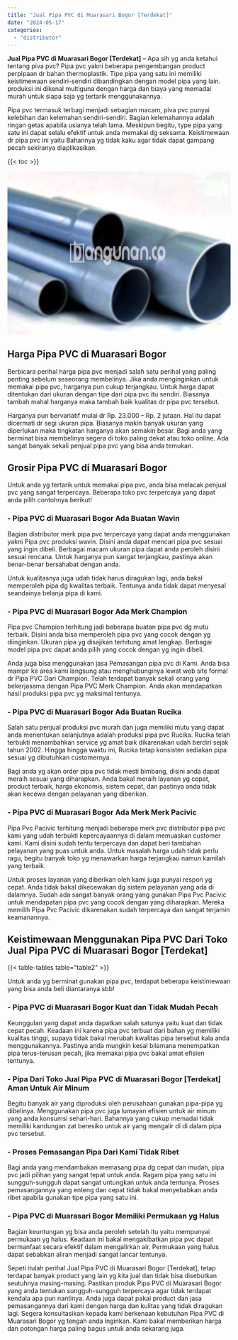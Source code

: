 ```yaml
---
title: "Jual Pipa PVC di Muarasari Bogor [Terdekat]"
date: "2024-05-17"
categories: 
  - "distributor"
---
```


**Jual Pipa PVC di Muarasari Bogor \[Terdekat\]** – Apa sih yg anda ketahui tentang piva pvc? Pipa pvc yakni beberapa pengembangan product perpipaan dr bahan thermoplastik. Tipe pipa yang satu ini memiliki keistimewaan sendiri-sendiri dibandingkan dengan model pipa yang lain. produksi ini dikenal multiguna dengan harga dan biaya yang memadai murah untuk siapa saja yg tertarik menggunakannya.

Pipa pvc termasuk terbagi menjadi sebagian macam, piva pvc punyai kelebihan dan kelemahan sendiri-sendiri. Bagian kelemahannya adalah ringan getas apabila usianya telah lama. Meskipun begitu, type pipa yang satu ini dapat selalu efektif untuk anda memakai dg seksama. Keistimewaan dr pipa pvc ini yaitu Bahannya yg tidak kaku agar tidak dapat gampang pecah sekiranya diaplikasikan.

{{< toc >}}

![Jual Pipa PVC di Muarasari Bogor [Terdekat]](/images/jaul-pipa-pvc-60.png)

## Harga Pipa PVC di Muarasari Bogor

Berbicara perihal harga pipa pvc menjadi salah satu perihal yang paling penting sebelum seseorang membelinya. Jika anda menginginkan untuk memakai pipa pvc, harganya pun cukup terjangkau. Untuk harga dapat ditentukan dari ukuran dengan tipe dari pipa pvc itu sendiri. Biasanya tambah mahal harganya maka tambah baik kualitas dr pipa pvc tersebut.

Harganya pun bervariatif mulai dr Rp. 23.000 – Rp. 2 jutaan. Hal itu dapat dicermati dr segi ukuran pipa. Biasanya makin banyak ukuran yang diperlukan maka tingkatan harganya akan semakin besar. Bagi anda yang berminat bisa membelinya segera di toko paling dekat atau toko online. Ada sangat banyak sekali penjual pipa pvc yang bisa anda temukan.

## Grosir Pipa PVC di Muarasari Bogor

Untuk anda yg tertarik untuk memakai pipa pvc, anda bisa melacak penjual pvc yang sangat terpercaya. Beberapa toko pvc terpercaya yang dapat anda pilih contohnya berikut!

### \- Pipa PVC di Muarasari Bogor Ada Buatan Wavin

Bagian distributor merk pipa pvc terpercaya yang dapat anda menggunakan yakni Pipa pvc produksi wavin. Disini anda dapat mencari pipa pvc sesuai yang ingin dibeli. Berbagai macam ukuran pipa dapat anda peroleh disini sesuai rencana. Untuk harganya pun sangat terjangkau, pastinya akan benar-benar bersahabat dengan anda.

Untuk kualitasnya juga udah tidak harus diragukan lagi, anda bakal memperoleh pipa dg kwalitas terbaik. Tentunya anda tidak dapat menyesal seandainya belanja pipa di kami.

### \- Pipa PVC di Muarasari Bogor Ada Merk Champion

Pipa pvc Champion terhitung jadi beberapa buatan pipa pvc dg mutu terbaik. Disini anda bisa memperoleh pipa pvc yang cocok dengan yg diinginkan. Ukuran pipa yg disajikan terhitung amat lengkap. Berbagai model pipa pvc dapat anda pilih yang cocok dengan yg ingin dibeli.

Anda juga bisa menggunakan jasa Pemasangan pipa pvc di Kami. Anda bisa mampir ke area kami langsung atau menghubunginya lewat web site formal dr Pipa PVC Dari Champion. Telah terdapat banyak sekali orang yang bekerjasama dengan Pipa PVC Merk Champion. Anda akan mendapatkan hasil produksi pipa pvc yg maksimal tentunya.

### \- Pipa PVC di Muarasari Bogor Ada Buatan Rucika

Salah satu penjual produksi pvc murah dan juga memiliki mutu yang dapat anda menentukan selanjutnya adalah produksi pipa pvc Rucika. Rucika telah terbukti menambahkan service yg amat baik dikarenakan udah berdiri sejak tahun 2002. Hingga hingga waktu ini, Rucika tetap konsisten sediakan pipa sesuai yg dibutuhkan customernya.

Bagi anda yg akan order pipa pvc tidak mesti bimbang, disini anda dapat meraih sesuai yang diharapkan. Anda bakal meraih layanan yg cepat, product terbaik, harga ekonomis, sistem cepat, dan pastinya anda tidak akan kecewa dengan pelayanan yang diberikan.

### \- Pipa PVC di Muarasari Bogor Ada Merk Merk Pacivic

Pipa Pvc Pacivic terhitung menjadi beberapa merk pvc distributor pipa pvc kami yang udah terbukti kepercayaannya di dalam memuaskan customer kami. Kami disini sudah tentu terpercaya dan dapat beri tambahan pelayanan yang puas untuk anda. Untuk masalah harga udah tidak perlu ragu, begitu banyak toko yg menawarkan harga terjangkau namun kamilah yang terbaik.

Untuk proses layanan yang diberikan oleh kami juga punyai respon yg cepat. Anda tidak bakal dikecewakan dg sistem pelayanan yang ada di dalamnya. Sudah ada sangat banyak orang yang gunakan Pipa Pvc Pacivic untuk mendapatan pipa pvc yang cocok dengan yang diharapkan. Mereka memilih Pipa Pvc Pacivic dikarenakan sudah terpercaya dan sangat terjamin keamanannya.

## Keistimewaan Menggunakan Pipa PVC Dari Toko Jual Pipa PVC di Muarasari Bogor \[Terdekat\]

{{< table-tables table="table2" >}}

Untuk anda yg berminat gunakan pipa pvc, terdapat beberapa keistimewaan yang bisa anda beli diantaranya sbb!

### \- Pipa PVC di Muarasari Bogor Kuat dan Tidak Mudah Pecah

Keunggulan yang dapat anda dapatkan salah satunya yaitu kuat dan tidak cepat pecah. Keadaan ini karena pipa pvc terbuat dari bahan yg memiliki kualitas tinggi, supaya tidak bakal merubah kwalitas pipa tersebut kala anda menggunakannya. Pastinya anda mungkin kesal bilamana menempatkan pipa terus-terusan pecah, jika memakai pipa pvc bakal amat efisien tentunya.

### \- Pipa Dari Toko Jual Pipa PVC di Muarasari Bogor \[Terdekat\] Aman Untuk Air Minum

Begitu banyak air yang diproduksi oleh perusahaan gunakan pipa-pipa yg dibelinya. Menggunakan pipa pvc juga lumayan efisien untuk air minum yang anda konsumsi sehari-hari. Bahannya yang cukup memadai tidak memiliki kandungan zat beresiko untuk air yang mengalir di di dalam pipa pvc tersebut.

### \- Proses Pemasangan Pipa Dari Kami Tidak Ribet

Bagi anda yang mendambakan memasang pipa dg cepat dan mudah, pipa pvc jadi pilihan yang sangat tepat untuk anda. Ragam pipa yang satu ini sungguh-sungguh dapat sangat untungkan untuk anda tentunya. Proses pemasangannya yang enteng dan cepat tidak bakal menyebabkan anda ribet apabila gunakan tipe pipa yang satu ini.

### \- Pipa PVC di Muarasari Bogor Memiliki Permukaan yg Halus

Bagian keuntungan yg bisa anda peroleh setelah itu yaitu mempunyai permukaan yg halus. Keadaan ini bakal mengakibatkan pipa pvc dapat bermanfaat secara efektif dalam mengalirkan air. Permukaan yang halus dapat sebabkan aliran menjadi sangat lancar tentunya.

Sepeti itulah perihal Jual Pipa PVC di Muarasari Bogor \[Terdekat\], tetap terdapat banyak product yang lain yg kita jual dan tidak bisa disebutkan seutuhnya masing-masing. Pastikan produk Pipa PVC di Muarasari Bogor yang anda tentukan sungguh-sungguh terpercaya agar tidak terdapat kendala apa pun nantinya. Anda juga dapat pakai product dan jasa pemasangannya dari kami dengan harga dan kulitas yang tidak diragukan lagi. Segera konsultasikan kepada kami berkenaan kebutuhan Pipa PVC di Muarasari Bogor yg tengah anda inginkan. Kami bakal memberikan harga dan potongan harga paling bagus untuk anda sekarang juga.
